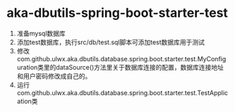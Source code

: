 # aka-dbutils-spring-boot-starter-test
1. 准备mysql数据库
2. 添加test数据库，执行src/db/test.sql脚本可添加test数据库用于测试
3. 修改com.github.ulwx.aka.dbutils.database.spring.boot.starter.test.MyConfiguration类里的dataSource()方法里关于数据库连接的配置，数据库连接地址和用户密码修改成自己的。
4. 运行com.github.ulwx.aka.dbutils.database.spring.boot.starter.test.TestApplication类

